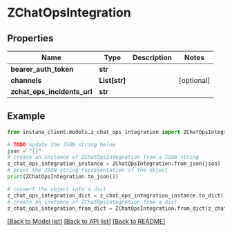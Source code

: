 # ZChatOpsIntegration


## Properties

Name | Type | Description | Notes
------------ | ------------- | ------------- | -------------
**bearer_auth_token** | **str** |  | 
**channels** | **List[str]** |  | [optional] 
**zchat_ops_incidents_url** | **str** |  | 

## Example

```python
from instana_client.models.z_chat_ops_integration import ZChatOpsIntegration

# TODO update the JSON string below
json = "{}"
# create an instance of ZChatOpsIntegration from a JSON string
z_chat_ops_integration_instance = ZChatOpsIntegration.from_json(json)
# print the JSON string representation of the object
print(ZChatOpsIntegration.to_json())

# convert the object into a dict
z_chat_ops_integration_dict = z_chat_ops_integration_instance.to_dict()
# create an instance of ZChatOpsIntegration from a dict
z_chat_ops_integration_from_dict = ZChatOpsIntegration.from_dict(z_chat_ops_integration_dict)
```
[[Back to Model list]](../README.md#documentation-for-models) [[Back to API list]](../README.md#documentation-for-api-endpoints) [[Back to README]](../README.md)


